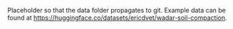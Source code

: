 Placeholder so that the data folder propagates to git. Example data can be found at https://huggingface.co/datasets/ericdvet/wadar-soil-compaction.